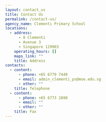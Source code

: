 ```yaml
---
layout: contact_us
title: Contact Us
permalink: /contact-us/
agency_name: Clementi Primary School
locations:
  - address:
      - 8 Clementi
      - Avenue 3
      - Singapore 129903
    operating_hours: []
    maps_link: ""
    title: Address
contacts:
  - content:
      - phone: +65 6779 7449
      - email: admin_clementi_ps@moe.edu.sg
      - other: ""
    title: Telephone
  - content:
      - phone: +65 6773 2898
      - email: ""
      - other: ""
    title: Fax
---
```

